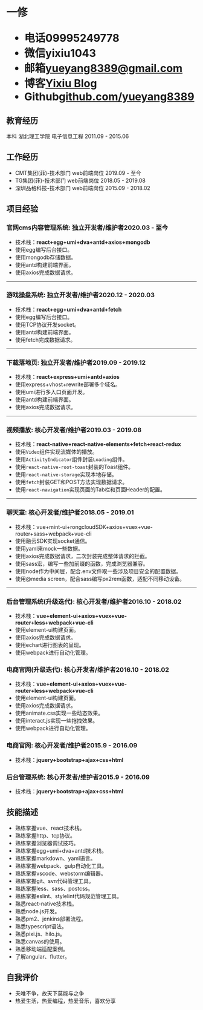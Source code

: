 <h1>
  <span>一修</span>
  <ul>
    <li><span>电话</span>09995249778</li>
    <li><span>微信</span>yixiu1043</li>
    <li><span>邮箱</span><a href="https://mail.google.com" target="_blank">yueyang8389@gmail.com</a></li>
    <li><span>博客</span><a href="https://yixiu1043.top" target="_blank">Yixiu Blog</a></li>
    <li><span>Github</span><a href="https://github.com/yueyang8389" target="_blank">github.com/yueyang8389</a></li>
  </ul>
</h1>

## 教育经历
本科 湖北理工学院 电子信息工程 <span class="right">2011.09 - 2015.06</span>


## 工作经历
- CMT集团(菲)-技术部门 web前端岗位 <span class="right">2019.09 - 至今</span><br>
- TG集团(菲)-技术部门 web前端岗位 <span class="right">2018.05 - 2019.08</span><br>
- 深圳品格科技-技术部门 web前端岗位 <span class="right">2015.09 - 2018.02</span><br>

<!-- * 获得荣誉：**xxxxxxxxxxxxxxxxxxxxxx** -->

## 项目经验
### 官网cms内容管理系统<span class="role">:&nbsp;独立开发者/维护者</span><span class="right">2020.03 - 至今</span>
* 技术栈：**react+egg+umi+dva+antd+axios+mongodb**
* 使用egg编写后台接口。
* 使用mongodb存储数据。
* 使用antd构建前端界面。
* 使用axios完成数据请求。

---

### 游戏操盘系统<span class="role">:&nbsp;独立开发者/维护者</span><span class="right">2020.12 - 2020.03</span>
* 技术栈：**react+egg+umi+dva+antd+fetch**
* 使用egg编写后台接口。
* 使用TCP协议开发socket。
* 使用antd构建前端界面。
* 使用fetch完成数据请求。

---

### 下载落地页<span class="role">:&nbsp;独立开发者/维护者</span><span class="right">2019.09 - 2019.12</span>
* 技术栈：**react+express+umi+antd+axios**
* 使用express+vhost+rewrite部署多个域名。
* 使用umi进行多入口页面开发。
* 使用antd构建前端界面。
* 使用axios完成数据请求。

---

### 视频播放<span class="role">:&nbsp;核心开发者/维护者</span><span class="right">2019.03 - 2019.08</span>
* 技术栈：**react-native+react-native-elements+fetch+react-redux**
* 使用`Video`组件实现流媒体的播放。
* 使用`ActivityIndicator`组件封装`Loading`组件。
* 使用`react-native-root-toast`封装的Toast组件。
* 使用`react-native-storage`实现本地存储。
* 使用`fetch`封装GET和POST方法实现数据请求。
* 使用`react-navigation`实现页面的Tab栏和页面Header的配置。

---

### 聊天室<span class="role">:&nbsp;核心开发者/维护者</span><span class="right">2018.05 - 2019.01</span>
* 技术栈：vue+mint-ui+rongcloudSDK+axios+vuex+vue-router+sass+webpack+vue-cli
* 使用融云SDK实现socket通信。
* 使用yaml来mock一些数据。
* 使用axios完成数据请求，二次封装完成整体请求的拦截。
* 使用sass宏，编写一些加前缀的函数，完成浏览器兼容。
* 使用node作为中间层，配合.env文件取一些涉及项目安全的配置数据。
* 使用@media screen，配合sass编写px2rem函数，适配不同移动设备。

---

### 后台管理系统(升级迭代)<span class="role">:&nbsp;核心开发者/维护者</span><span class="right">2016.10 - 2018.02</span>
* 技术栈：**vue+element-ui+axios+vuex+vue-router+less+webpack+vue-cli**
* 使⽤element-ui构建页面。
* 使用axios完成数据请求。
* 使用echart进行图表的呈现。
* 使用webpack进行自动化管理。

### 电商官网(升级迭代)<span class="role">:&nbsp;核心开发者/维护者</span><span class="right">2016.10 - 2018.02</span>
* 技术栈：**vue+element-ui+axios+vuex+vue-router+less+webpack+vue-cli**
* 使⽤element-ui构建页面。
* 使用axios完成数据请求。
* 使用animate.css实现一些动态效果。
* 使用interact.js实现一些拖拽效果。
* 使用webpack进行自动化管理。

### 电商官网<span class="role">:&nbsp;核心开发者/维护者</span><span class="right">2015.9 - 2016.09</span>
* 技术栈：**jquery+bootstrap+ajax+css+html**
### 后台管理系统<span class="role">:&nbsp;核心开发者/维护者</span><span class="right">2015.9 - 2016.09</span>
* 技术栈：**jquery+bootstrap+ajax+css+html**


## 技能描述
* 熟练掌握vue、react技术栈。
* 熟练掌握http、tcp协议。
* 熟练掌握浏览器调试技巧。
* 熟练掌握egg+umi+dva+antd技术栈。
* 熟练掌握markdown、yaml语言。
* 熟练掌握webpack、gulp自动化工具。
* 熟练掌握vscode、webstorm编辑器。
* 熟练掌握git、svn代码管理工具。
* 熟练掌握less、sass、postcss。
* 熟练掌握eslint、stylelint代码规范管理工具。
* 熟悉react-native技术栈。
* 熟悉node.js开发。
* 熟悉pm2、jenkins部署流程。
* 熟悉typescript语法。
* 熟悉pixi.js、hilo.js。
* 熟悉canvas的使用。
* 熟悉移动端适配案例。
* 了解angular、flutter。

## 自我评价
* 夫唯不争，故天下莫能与之争
* 热爱生活，热爱编程，热爱音乐，喜欢分享
